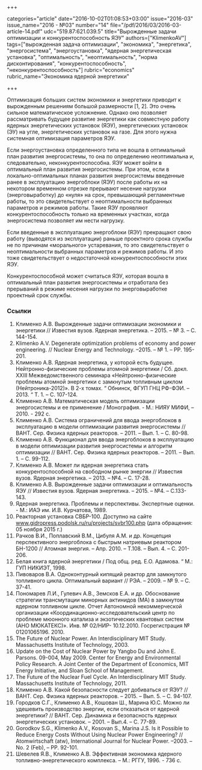 +++

categories="article"
date="2016-10-02T01:08:53+03:00"
issue="2016-03"
issue_name="2016 - №03"
number="14"
file="/pdf/2016/03/2016-03-article-14.pdf"
udc="519.87:621.039.5"
title="Вырожденные задачи оптимизации и конкурентоспособность ЯЭУ"
authors=["KlimenkoAV"]
tags=["вырожденная задача оптимизации", "экономика", "энергетика", "энергосистема", "энергоустановка", "ядерная энергетическая установка", "оптимальность", "неоптимальность", "норма дисконтирования", "конкурентоспособность", "неконкурентоспособность"]
rubric="economics"
rubric_name="Экономика ядерной энергетики"

+++

Оптимизация больших систем экономики и энергетики приводит к вырожденным решениям большой размерности [1, 2]. Это очень сильное математическое усложнение. Однако оно позволяет рассматривать будущее развитие энергетики как совместную работу ядерных энергетических установок (ЯЭУ), энергетических установок (ЭУ) на угле, энергетических установок на газе. Для этого нужна системная оптимизация параметров ЯЭУ.

Если энергоустановка определенного типа не вошла в оптимальный план развития энергосистемы, то она по определению неоптимальна и, следовательно, неконкурентоспособна. ЯЭУ может войти в оптимальный план развития энергосистемы. При этом, если в локально-оптимальных планах развития энергосистемы введенные ранее в эксплуатацию энергоблоки (ЯЭУ) после работы их на некотором временном отрезке прерывают несение нагрузки (энерговыработку) до «нуля» на срок, превышающий регламентные работы, то это свидетельствует о неоптимальности выбранных параметров и режимов работы. Такие ЯЭУ проявляют конкурентоспособность только на временных участках, когда энергосистема позволяет им нести нагрузку.

Если введенные в эксплуатацию энергоблоки (ЯЭУ) прекращают свою работу (выводятся из эксплуатации) раньше проектного срока службы не по причинам «морального» устаревания, то это свидетельствует о неоптимальности выбранных параметров и режимов работы. И это тоже свидетельствует о недостаточной конкурентоспособности этих ЯЭУ.

Конкурентоспособной может считаться ЯЭУ, которая вошла в оптимальный план развития энергосистемы и отработала без прерываний в режиме несения нагрузки по энерговыработке проектный срок службы.

### Ссылки

1. Клименко А.В. Вырожденные задачи оптимизации экономики и энергетики // Известия вузов. Ядерная энергетика. – 2015. – № 3. – С. 144-154.
2. Klimenko A.V. Degenerate optimization problems of economy and power engineering. // Nuclear Energy and Technology. –2015. – № 1. – PP. 195-201.
3. Клименко А.В. Ядерная энергетика, у которой есть будущее. Нейтронно-физические проблемы атомной энергетики / Сб. докл. XXIII Межведомственного семинара «Нейтронно-физические проблемы атомной энергетики с замкнутым топливным циклом (Нейтроника-2012)». В 2-х томах. “ Обнинск, ФГУП ГНЦ РФ-ФЭИ. – 2013. “ Т. 1. – С. 107-124.
4. Клименко А.В. Математическая модель оптимизации энергосистемы и ее применение / Монография. - М.: НИЯУ МИФИ, – 2010. - 292 с.
5. Клименко А.В. Система ограничений для ввода энергоблоков в эксплуатацию в модели оптимизации развития энергосистемы // ВАНТ. Сер. Физика ядерных реакторов. – 2011. – Вып. 1. – С. 80-98.
6. Клименко А.В. Функционал для ввода энергоблоков в эксплуатацию в модели оптимизации развития энергосистемы и алгоритм оптимизации // ВАНТ. Сер. Физика ядерных реакторов. – 2011. – Вып. 1. – С. 99-112.
7. Клименко А.В. Может ли ядерная энергетика стать конкурентоспособной на свободном рынке энергии // Известия вузов. Ядерная энергетика. – 2013. – №4. – С. 17-28.
8. Клименко А.В. Вырожденные задачи оптимизации и оптимальность ЯЭУ // Известия вузов. Ядерная энергетика. – 2015. – №4. – С.133-143.
9. Ядерная энергетика. Проблемы и перспективы. Экспертные оценки. - М.: ИАЭ им. И.В. Курчатова, 1989.
10. Реакторная установка СВБР-100. Доступно на сайте www.gidropress.podolsk.ru/ru/projects/svbr100.php (дата обращения: 05 ноября 2015 г.)
11. Рачков В.И., Поплавский В.М., Цибуля А.М. и др. Концепция перспективного энергоблока с быстрым натриевым реактором БН-1200 // Атомная энергия. – Апр. 2010. – Т.108. – Вып. 4. – С. 201-206.
12. Белая книга ядерной энергетики / Под общ. ред. Е.О. Адамова. “ М.: ГУП НИКИЭТ, 1998.
13. Пивоваров В.А. Одноконтурный кипящий реактор для замкнутого топливного цикла. Оптимальный вариант // РЭА. – 2009. – № 9. – С. 37-41.
14. Пономарeв Л.И., Гулевич А.В., Земсков Е.А. и др. Обоснование стратегии трансмутации минорных актинидов (МА) в замкнутом ядерном топливном цикле. Отчет Автономной некоммерческой организации «Координационно-исследовательский центр по проблеме мюонного катализа и экзотических квантовых систем (АНО МЮКАТЕКС)». Инв. № 02/НИР- 10.12.2010. Госрегистрация № 01201065196. 2010.
15. The Future of Nuclear Power. An Interdisciplinary MIT Study. Massachusetts Institute of Technology, 2003.
16. Update on the Cost of Nuclear Power by Yangbo Du and John E. Parsons. 09-004, May 2009. Center for Energy and Environmental Policy Research. A Joint Center of the Department of Economics, MIT Energy Initiative, and Sloan School of Management.
17. The Future of the Nuclear Fuel Cycle. An Interdisciplinary MIT Study. Massachusetts Institute of Technology, 2011.
18. Клименко А.В. Какой безопасности следует добиваться от ЯЭУ? // ВАНТ. Сер. Физика ядерных реакторов. – 2015. – Вып. 5. – С. 94-107.
19. Городков С.Г., Клименко А.В., Кошован Ш., Марина Ю.С. Можно ли удешевить производство энергии, если отказаться от ядерной энергетики? // ВАНТ. Сер. Динамика и безопасность ядерных энергетических установок. – 2001. – Вып.4. – С. 77-89.
20. Gorodkov S.G., Klimenko A.V., Kosovan S., Marina J.S. Is it Possible to Reduce Energy Costs Without Using Nuclear Power Engineering? // Atomwirtschaft (atw), International Journal for Nuclear Power. –2003. – No. 2 (Feb), – PP. 92-101.
21. Шевелев Я.В., Клименко А.В. Эффективная экономика ядерного топливно-энергетического комплекса. – М.: РГГУ, 1996. - 736 с.